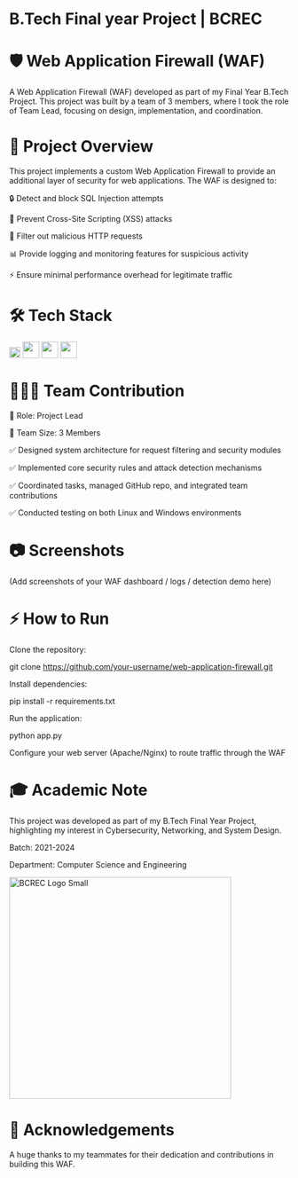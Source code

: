 # B.Tech Final year Project | BCREC 

# 🛡️ Web Application Firewall (WAF)

A Web Application Firewall (WAF) developed as part of my Final Year B.Tech Project.
This project was built by a team of 3 members, where I took the role of Team Lead, focusing on design, implementation, and coordination.

# 🚀 Project Overview

This project implements a custom Web Application Firewall to provide an additional layer of security for web applications. The WAF is designed to:

🔒 Detect and block SQL Injection attempts

🛑 Prevent Cross-Site Scripting (XSS) attacks

🚫 Filter out malicious HTTP requests

📊 Provide logging and monitoring features for suspicious activity

⚡ Ensure minimal performance overhead for legitimate traffic

# 🛠 Tech Stack

<img src="https://cdn.jsdelivr.net/gh/devicons/devicon/icons/amazonwebservices/amazonwebservices-original-wordmark.svg" width="20px"/> <img src="https://cdn.jsdelivr.net/gh/devicons/devicon/icons/ansible/ansible-original.svg" width="30px"/> <img src="https://cdn.jsdelivr.net/gh/devicons/devicon/icons/linux/linux-original.svg" width="30px"/> <img src="https://cdn.jsdelivr.net/gh/devicons/devicon/icons/windows8/windows8-original.svg" width="30px"/>


# 👨‍👩‍👦 Team Contribution

📌 Role: Project Lead

👥 Team Size: 3 Members

✅ Designed system architecture for request filtering and security modules

✅ Implemented core security rules and attack detection mechanisms

✅ Coordinated tasks, managed GitHub repo, and integrated team contributions

✅ Conducted testing on both Linux and Windows environments

# 📷 Screenshots

(Add screenshots of your WAF dashboard / logs / detection demo here)

# ⚡ How to Run

Clone the repository:

git clone https://github.com/your-username/web-application-firewall.git


Install dependencies:

pip install -r requirements.txt


Run the application:

python app.py


Configure your web server (Apache/Nginx) to route traffic through the WAF

# 🎓 Academic Note

This project was developed as part of my B.Tech Final Year Project, highlighting my interest in Cybersecurity, Networking, and System Design.

Batch: 2021-2024

Department: Computer Science and Engineering

<img width="400" height="400" alt="BCREC Logo Small" src="https://github.com/user-attachments/assets/b1a95285-7da0-4706-9e48-dabd31cb993a" />

# 🤝 Acknowledgements

A huge thanks to my teammates for their dedication and contributions in building this WAF.
